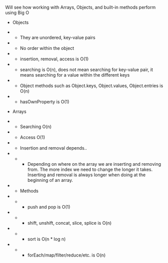 Will see how working with Arrays, Objects, and built-in methods perform using Big O

- Objects
- - They are unordered, key-value pairs
- - No order within the object
- - insertion, removal, access is O(1)
- - searching is O(n), does not mean searching for key-value pair, it means searching for a value within the different keys
- - Object methods such as Object.keys, Object.values, Object.entries is O(n)
- - hasOwnProperty is O(1)

- Arrays
- - Searching O(n)
- - Access O(1)
- - Insertion and removal depends..
- - - Depending on where on the array we are inserting and removing from. The more index we need to change the longer it takes. Inserting and removal is always longer when doing at the beginning of an array.
- - Methods
- - - push and pop is O(1)
- - - shift, unshift, concat, slice, splice is O(n)
- - - sort is O(n \* log n)
- - - forEach/map/filter/reduce/etc. is O(n)
